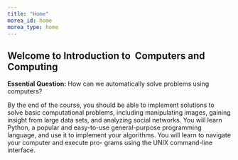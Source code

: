 ```yaml
---
title: "Home"
morea_id: home
morea_type: home
---
```


## Welcome to Introduction to  Computers and Computing 

**Essential Question:** How can we automatically solve problems using computers?

By the end of the course, you should be able to implement solutions to solve basic computational problems, including manipulating images, gaining insight from large data sets, and analyzing social networks. You will learn Python, a popular and easy-to-use general-purpose programming language, and use it to implement your algorithms. You will learn to navigate your computer and execute pro- grams using the UNIX command-line interface.
